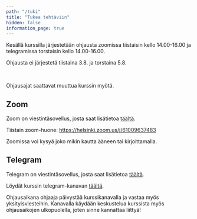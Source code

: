 ```yaml
---
path: "/tuki"
title: "Tukea tehtäviin"
hidden: false
information_page: true
---
```


Kesällä kurssilla järjestetään ohjausta zoomissa tiistaisin kello 14.00-16.00 ja telegramissa torstaisin kello 14.00-16.00.

<notice>Ohjausta ei järjestetä tiistaina 3.8. ja torstaina 5.8.</notice>

</br>

<notice>Ohjausajat saattavat muuttua kurssin myötä.</notice>

## Zoom

Zoom on viestintäsovellus, josta saat lisätietoa [täältä](https://helpdesk.it.helsinki.fi/ohjeet/yhteydenpito-ja-julkaiseminen/videokokoukset/zoom).

Tiistain zoom-huone: https://helsinki.zoom.us/j/61009637483

Zoomissa voi kysyä joko mikin kautta ääneen tai kirjoittamalla.

## Telegram

Telegram on viestintäsovellus, josta saat lisätietoa [täältä](https://telegram.org/).

Löydät kurssin telegram-kanavan [täältä](https://t.me/python_hy).

Ohjausaikana ohjaaja päivystää kurssikanavalla ja vastaa myös yksityisviesteihin. Kanavalla käydään keskustelua kurssista myös ohjausaikojen ulkopuolella, joten sinne kannattaa liittyä!
